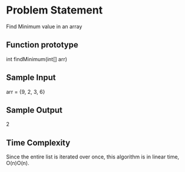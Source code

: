 # Problem Statement

Find Minimum value in an array

## Function prototype
int findMinimum(int[] arr)
## Sample Input #
   arr = {9, 2, 3, 6}
##   Sample Output #
   2 
   
## Time Complexity #
Since the entire list is iterated over once, this algorithm is in linear time, O(n)O(n).